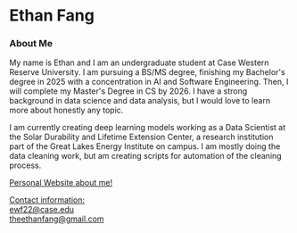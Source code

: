 ### <h1>Ethan Fang</h1>
<h3>About Me</h3>

My name is Ethan and I am an undergraduate student at Case Western Reserve University. I am pursuing a BS/MS degree, finishing my Bachelor's degree in 2025 with a concentration in AI and Software Engineering. Then, I will complete my Master's Degree in CS by 2026.
I have a strong background in data science and data analysis, but I would love to learn more about honestly any topic.

I am currently creating deep learning models working as a Data Scientist at the Solar Durability and Lifetime Extension Center, 
a research institution part of the Great Lakes Energy Institute on campus. I am mostly doing the data cleaning work, but am creating
scripts for automation of the cleaning process.

<a href = "https://ethanwfang.github.io/index.html">Personal Website about me!

Contact information:<br>
ewf22@case.edu <br>
theethanfang@gmail.com<br>


<!--
**ethanwfang/ethanwfang** is a ✨ _special_ ✨ repository because its `README.md` (this file) appears on your GitHub profile.

Here are some ideas to get you started:

- 🔭 I’m currently working on ...
- 🌱 I’m currently learning ...
- 👯 I’m looking to collaborate on ...
- 🤔 I’m looking for help with ...
- 💬 Ask me about ...
- 📫 How to reach me: ...
- 😄 Pronouns: ...
- ⚡ Fun fact: ...
-->
